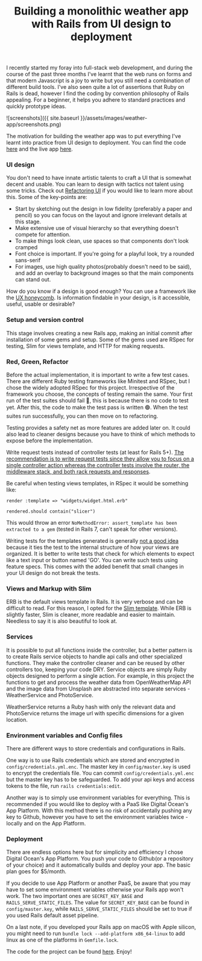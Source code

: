 ﻿---
layout: post
title: Building a monolithic weather app with Rails from UI design to deployment
---

I recently started my foray into full-stack web development, and during the course of the past three months I've learnt that the web runs on forms and that modern Javascript is a joy to write but you still need a combination of different build tools. I've also seen quite a lot of assertions that Ruby on Rails is dead, however I find the coding by convention philosophy of Rails appealing. For a beginner, it helps you adhere to standard practices and quickly prototype ideas. 

![screenshots]({{ site.baseurl }}/assets/images/weather-app/screenshots.png)


The motivation for building the weather app was to put everything I've learnt into practice from UI design to deployment. You can find the code [here](https://github.com/oluvvafemi/weather-app) and the live app [here](https://weather.chrisadebiyi.com/).

### UI design
You don't need to have innate artistic talents to craft a UI that is somewhat decent and usable. You can learn to design with tactics not talent using some tricks. Check out [Refactoring UI](https://www.refactoringui.com/) if you would like to learn more about this. 
Some of the key-points are:
- Start by sketching out the design in low fidelity (preferably a paper and pencil) so you can focus on the layout and ignore irrelevant details at this stage.
- Make extensive use of visual hierarchy so that everything doesn't compete for attention.
- To make things look clean, use spaces so that components don't look cramped
- Font choice is important. If you're going for a playful look, try a rounded sans-serif
- For images, use high quality photos(probably doesn't need to be said), and add an overlay to background images so that the main components can stand out.
			  
How do you know if a design is good enough? You can use a framework like the [UX honeycomb](https://semanticstudios.com/user_experience_design/). Is information findable in your design, is it accessible, useful, usable or desirable? 

### Setup and version control
This stage involves creating a new Rails app, making an initial commit after  installation of some gems and setup. Some of the gems used are RSpec for testing, Slim for views template, and HTTP for making requests.

### Red, Green, Refactor
Before the actual implementation, it is important to write a few test cases. There are different Ruby testing frameworks like Minitest and RSpec, but I chose the widely adopted RSpec for this project. Irrespective of the framework you choose, the concepts of testing remain the same. Your first run of the test suites should fail 🔴, this is because there is no code to test yet.  After this, the code to make the test pass is written 🟢. When the test suites run successfully, you can then move on to refactoring.  

Testing provides a safety net as more features are added later on. It could also lead to cleaner designs because you have to think of which methods to expose before the implementation.

Write request tests instead of controller tests (at least for Rails 5+). [The recommendation is to write request tests since they allow you to focus on a single controller action whereas the controller tests involve the router, the middleware stack, and both rack requests and responses](https://stackoverflow.com/a/46500842).

Be careful when testing views templates, in RSpec it would be something like:
```
render :template => "widgets/widget.html.erb"

rendered.should contain("slicer")
```
This would throw an error `NoMethodError: assert_template has been extracted to a gem` (tested in Rails 7, can't speak for other versions). 

Writing tests for the templates generated is generally [not a good idea](https://github.com/rails/rails/issues/18950#issue-57746192) because it ties the test to the internal structure of how your views are organized. It is better to write tests that check for which elements to expect like a text input or button named 'GO'. You can write such tests using feature specs. This comes with the added benefit that small changes in your UI design do not break the tests.

### Views and Markup with Slim
ERB is the default views template in Rails. It is very verbose and can be difficult to read. For this reason, I opted for the [Slim template](https://github.com/slim-template/slim-rails). While ERB is slightly faster, Slim is cleaner, more readable and easier to maintain. Needless to say it is also beautiful to look at.

### Services
It is possible to put all functions inside the controller, but a better pattern is to create Rails service objects to handle api calls and other specialized functions. They make the controller cleaner and can be reused by other controllers too, keeping your code DRY. Service objects are simply Ruby objects designed to perform a single action. For example, in this project the functions to get and process the weather data from OpenWeatherMap API and the image data from Unsplash are abstracted into separate services - WeatherService and PhotoService. 

WeatherService returns a Ruby hash with only the relevant data and PhotoService returns the image url with specific dimensions for a given location.

### Environment variables and Config files
There are different ways to store credentials and configurations in Rails. 

One way is to use Rails credentials which are stored and encrypted in `config/credentials.yml.enc`. The master key in `config/master.key` is used to encrypt the credentials file. You can commit `config/credentials.yml.enc` but the master key has to be safeguarded. To add your api keys and access tokens to the file, run `rails credentials:edit`.

Another way is to simply use environment variables for everything. This is recommended if you would like to deploy with a PaaS like Digital Ocean's App Platform. With this method there is no risk of accidentally pushing any key to Github, however you have to set the environment variables twice - locally and on the App Platform. 

### Deployment
There are endless options here but for simplicity and efficiency I chose Digital Ocean's App Platform. You push your code to Github(or a repository of your choice) and it automatically builds and deploy your app. The basic plan goes for $5/month. 

If you decide to use App Platform or another PaaS, be aware that you may have to set some environment variables otherwise your Rails app won't work. The two important ones are `SECRET_KEY_BASE` and `RAILS_SERVE_STATIC_FILES`.  The value for `SECRET_KEY_BASE` can be found in `config/master.key`, while `RAILS_SERVE_STATIC_FILES` should be set to true if you used Rails default asset pipeline.

On a last note, if you developed your Rails app on macOS with Apple silicon, you might need to run `bundle lock --add-platform x86_64-linux` to add linux as one of the platforms in `Gemfile.lock`.

The code for the project can be found [here](https://github.com/oluvvafemi/weather-app). Enjoy!
